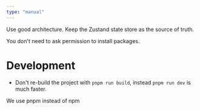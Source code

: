 ```yaml
---
type: "manual"
---
```


Use good architecture. Keep the Zustand state store as the source of truth. 

You don't need to ask permission to install packages.

# Development
- Don't re-build the project with `pnpm run build`, instead `pnpm run dev` is much faster.

We use pnpm instead of npm